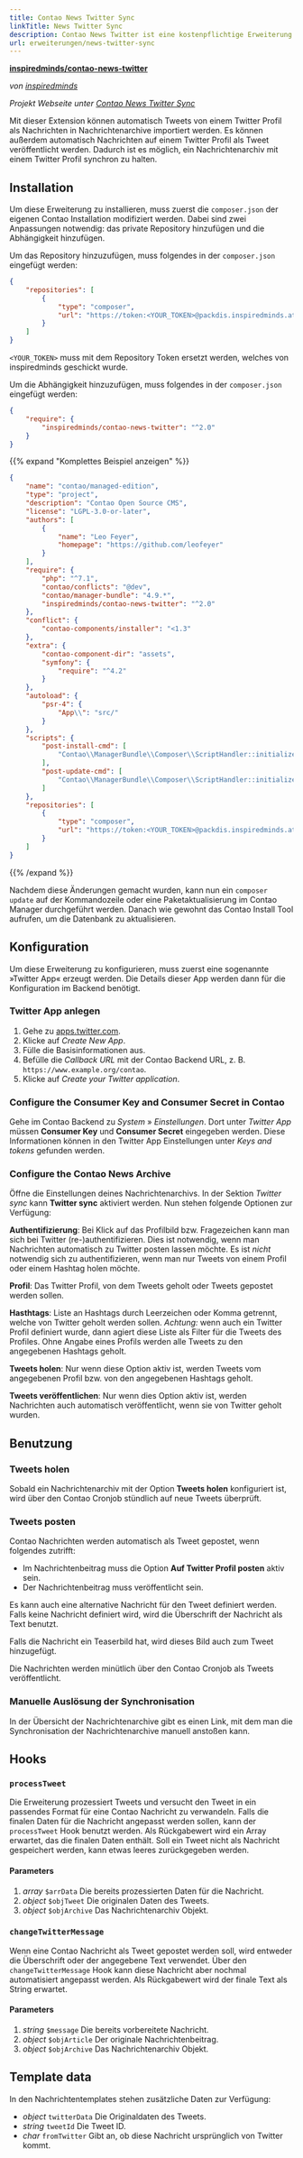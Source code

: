 ```yaml
---
title: Contao News Twitter Sync
linkTitle: News Twitter Sync
description: Contao News Twitter ist eine kostenpflichtige Erweiterung zur Synchronisierung von Tweets mit einem Nachrichtenarchiv.
url: erweiterungen/news-twitter-sync
---
```


**[inspiredminds/contao-news-twitter](https://extensions.contao.org/?p=inspiredminds%2Fcontao-news-twitter)**

_von [inspiredminds](https://www.inspiredminds.at/)_

_Projekt Webseite unter [Contao News Twitter Sync](https://www.inspiredminds.at/contao-news-twitter)_

Mit dieser Extension können automatisch Tweets von einem Twitter Profil als Nachrichten 
in Nachrichtenarchive importiert werden. Es können außerdem automatisch Nachrichten 
auf einem Twitter Profil als Tweet veröffentlicht werden. Dadurch ist es möglich, 
ein Nachrichtenarchiv mit einem Twitter Profil synchron zu halten.


## Installation

Um diese Erweiterung zu installieren, muss zuerst die `composer.json` der eigenen 
Contao Installation modifiziert werden. Dabei sind zwei Anpassungen notwendig: das 
private Repository hinzufügen und die Abhängigkeit hinzufügen.

Um das Repository hinzuzufügen, muss folgendes in der `composer.json` eingefügt werden:

```json
{
    "repositories": [
        {
            "type": "composer",
            "url": "https://token:<YOUR_TOKEN>@packdis.inspiredminds.at/r"
        }
    ]
}
```

`<YOUR_TOKEN>` muss mit dem Repository Token ersetzt werden, welches von inspiredminds 
geschickt wurde.

Um die Abhängigkeit hinzuzufügen, muss folgendes in der `composer.json` eingefügt 
werden:

```json
{
    "require": {
        "inspiredminds/contao-news-twitter": "^2.0"
    }
}
```

{{% expand "Komplettes Beispiel anzeigen" %}}
```json
{
    "name": "contao/managed-edition",
    "type": "project",
    "description": "Contao Open Source CMS",
    "license": "LGPL-3.0-or-later",
    "authors": [
        {
            "name": "Leo Feyer",
            "homepage": "https://github.com/leofeyer"
        }
    ],
    "require": {
        "php": "^7.1",
        "contao/conflicts": "@dev",
        "contao/manager-bundle": "4.9.*",
        "inspiredminds/contao-news-twitter": "^2.0"
    },
    "conflict": {
        "contao-components/installer": "<1.3"
    },
    "extra": {
        "contao-component-dir": "assets",
        "symfony": {
            "require": "^4.2"
        }
    },
    "autoload": {
        "psr-4": {
            "App\\": "src/"
        }
    },
    "scripts": {
        "post-install-cmd": [
            "Contao\\ManagerBundle\\Composer\\ScriptHandler::initializeApplication"
        ],
        "post-update-cmd": [
            "Contao\\ManagerBundle\\Composer\\ScriptHandler::initializeApplication"
        ]
    },
    "repositories": [
        {
            "type": "composer",
            "url": "https://token:<YOUR_TOKEN>@packdis.inspiredminds.at/r"
        }
    ]
}
```
{{% /expand %}}

Nachdem diese Änderungen gemacht wurden, kann nun ein `composer update` auf der 
Kommandozeile oder eine Paketaktualisierung im Contao Manager durchgeführt werden. 
Danach wie gewohnt das Contao Install Tool aufrufen, um die Datenbank zu aktualisieren.


## Konfiguration

Um diese Erweiterung zu konfigurieren, muss zuerst eine sogenannte »Twitter App« erzeugt 
werden. Die Details dieser App werden dann für die Konfiguration im Backend benötigt.


### Twitter App anlegen

1. Gehe zu [apps.twitter.com](https://apps.twitter.com/).
2. Klicke auf _Create New App_.
3. Fülle die Basisinformationen aus.
4. Befülle die _Callback URL_ mit der Contao Backend URL, z. B. `https://www.example.org/contao`.
5. Klicke auf _Create your Twitter application_.


### Configure the Consumer Key and Consumer Secret in Contao

Gehe im Contao Backend zu _System_ » _Einstellungen_. Dort unter _Twitter App_ müssen 
__Consumer Key__ und  __Consumer Secret__ eingegeben werden. Diese Informationen 
können in den Twitter App Einstellungen unter _Keys and tokens_ gefunden werden.


### Configure the Contao News Archive

Öffne die Einstellungen deines Nachrichtenarchivs. In der Sektion _Twitter sync_ 
kann __Twitter sync__ aktiviert werden. Nun stehen folgende Optionen zur Verfügung:

__Authentifizierung__: Bei Klick auf das Profilbild bzw. Fragezeichen kann man sich
bei Twitter (re-)authentifizieren. Dies ist notwendig, wenn man Nachrichten automatisch
zu Twitter posten lassen möchte. Es ist _nicht_ notwendig sich zu authentifizieren,
wenn man nur Tweets von einem Profil oder einem Hashtag holen möchte.

__Profil__: Das Twitter Profil, von dem Tweets geholt oder Tweets gepostet werden 
sollen.

__Hasthtags__: Liste an Hashtags durch Leerzeichen oder Komma getrennt, welche von
Twitter geholt werden sollen. _Achtung:_ wenn auch ein Twitter Profil definiert 
wurde, dann agiert diese Liste als Filter für die Tweets des Profiles. Ohne Angabe
eines Profils werden alle Tweets zu den angegebenen Hashtags geholt.

__Tweets holen__: Nur wenn diese Option aktiv ist, werden Tweets vom angegebenen
Profil bzw. von den angegebenen Hashtags geholt.

__Tweets veröffentlichen__: Nur wenn dies Option aktiv ist, werden Nachrichten auch 
automatisch veröffentlicht, wenn sie von Twitter geholt wurden.


## Benutzung

### Tweets holen

Sobald ein Nachrichtenarchiv mit der Option __Tweets holen__ konfiguriert ist, wird
über den Contao Cronjob stündlich auf neue Tweets überprüft.


### Tweets posten

Contao Nachrichten werden automatisch als Tweet gepostet, wenn folgendes zutrifft:

* Im Nachrichtenbeitrag muss die Option __Auf Twitter Profil posten__ aktiv sein.
* Der Nachrichtenbeitrag muss veröffentlicht sein.

Es kann auch eine alternative Nachricht für den Tweet definiert werden. Falls keine
Nachricht definiert wird, wird die Überschrift der Nachricht als Text benutzt.

Falls die Nachricht ein Teaserbild hat, wird dieses Bild auch zum Tweet hinzugefügt.

Die Nachrichten werden minütlich über den Contao Cronjob als Tweets veröffentlicht.


### Manuelle Auslösung der Synchronisation

In der Übersicht der Nachrichtenarchive gibt es einen Link, mit dem man die Synchronisation
der Nachrichtenarchive manuell anstoßen kann.


## Hooks

### `processTweet`

Die Erweiterung prozessiert Tweets und versucht den Tweet in ein passendes Format
für eine Contao Nachricht zu verwandeln. Falls die finalen Daten für die Nachricht
angepasst werden sollen, kann der `processTweet` Hook benutzt werden. Als Rückgabewert
wird ein Array erwartet, das die finalen Daten enthält. Soll ein Tweet nicht als
Nachricht gespeichert werden, kann etwas leeres zurückgegeben werden.


#### Parameters

1. _array_ `$arrData` Die bereits prozessierten Daten für die Nachricht.
2. _object_ `$objTweet` Die originalen Daten des Tweets.
3. _object_ `$objArchive` Das Nachrichtenarchiv Objekt.


### `changeTwitterMessage`

Wenn eine Contao Nachricht als Tweet gepostet werden soll, wird entweder die Überschrift
oder der angegebene Text verwendet. Über den `changeTwitterMessage` Hook kann diese
Nachricht aber nochmal automatisiert angepasst werden. Als Rückgabewert wird der
finale Text als String erwartet.

#### Parameters

1. _string_ `$message` Die bereits vorbereitete Nachricht.
2. _object_ `$objArticle` Der originale Nachrichtenbeitrag.
3. _object_ `$objArchive` Das Nachrichtenarchiv Objekt.


## Template data

In den Nachrichtentemplates stehen zusätzliche Daten zur Verfügung:

- _object_ `twitterData` Die Originaldaten des Tweets.
- _string_ `tweetId` Die Tweet ID.
- _char_ `fromTwitter` Gibt an, ob diese Nachricht ursprünglich von Twitter kommt.

